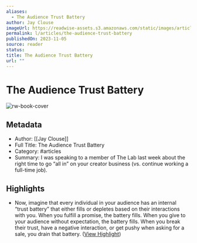 ```yaml
---
aliases:
  - The Audience Trust Battery
author: Jay Clouse
imageUrl: https://readwise-assets.s3.amazonaws.com/static/images/article0.00998d930354.png
permalink: l/articles/the-audience-trust-battery
publishedOn: 2023-11-05
source: reader
status: 
title: The Audience Trust Battery
url: ""
---
```

# The Audience Trust Battery

![rw-book-cover](https://readwise-assets.s3.amazonaws.com/static/images/article0.00998d930354.png)

## Metadata

- Author: [[Jay Clouse]]
- Full Title: The Audience Trust Battery
- Category: #articles
- Summary: I was speaking to a member of The Lab last week about the right time to go “all in” on your creator business (vs. continue working a full-time job).

## Highlights

- Now, imagine that every individual in your audience has an internal “trust battery” that either fills or depletes based on their interactions with you. When you fulfill a promise, the battery fills. When you give to your audience without expectation, the battery fills.
  When you break their trust, have a negative interaction, or get pushy when asking for a sale, you drain that battery. ([View Highlight](https://read.readwise.io/read/01hejmd5y2zhajjta9cg8k85rc))
